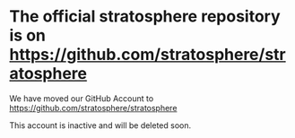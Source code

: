 # The official stratosphere repository is on https://github.com/stratosphere/stratosphere


We have moved our GitHub Account to https://github.com/stratosphere/stratosphere

This account is inactive and will be deleted soon.
